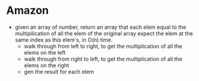 # Amazon

+ given an array of number, return an array that each elem equal to the multipilication of all the elem of the original array expect the elem at the same index as this elem's, in O(n) time.
    * walk through from left to right, to get the multiplication of all the elems on the left
    * walk through from right to left, to get the multiplication of all the elems on the right
    * gen the result for each elem
